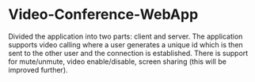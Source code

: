 # Video-Conference-WebApp
Divided the application into two parts: client and server. The application supports video calling where a user generates a unique id which is then sent to the other user and the connection is established. There is support for mute/unmute, video enable/disable, screen sharing (this will be improved further).
